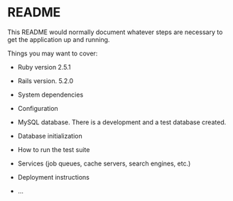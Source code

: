 # README

This README would normally document whatever steps are necessary to get the
application up and running.

Things you may want to cover:

* Ruby version 2.5.1

* Rails version. 5.2.0

* System dependencies

* Configuration

* MySQL database. There is a development and a test database created.

* Database initialization

* How to run the test suite

* Services (job queues, cache servers, search engines, etc.)

* Deployment instructions

* ...
